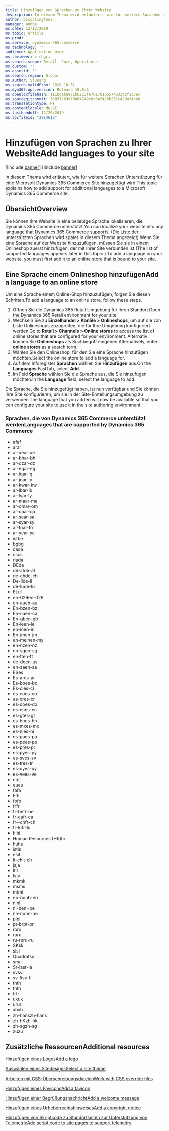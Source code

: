 ```yaml
---
title: Hinzufügen von Sprachen zu Ihrer Website
description: In diesem Thema wird erläutert, wie für weitere Sprachen Unterstützung für eine Microsoft Dynamics 365 Commerce Site hinzugefügt wird.
author: bicyclingfool
manager: annbe
ms.date: 12/12/2019
ms.topic: article
ms.prod: ''
ms.service: dynamics-365-commerce
ms.technology: ''
audience: Application user
ms.reviewer: v-chgri
ms.search.scope: Retail, Core, Operations
ms.custom: ''
ms.assetid: ''
ms.search.region: Global
ms.author: StuHarg
ms.search.validFrom: 2019-10-31
ms.dyn365.ops.version: Release 10.0.5
ms.openlocfilehash: 111bcaba971b6223f670176135574633d2f1c5ec
ms.sourcegitcommit: 36857283d70664742c8c04f426b231c42daf4ceb
ms.translationtype: HT
ms.contentlocale: de-DE
ms.lasthandoff: 12/20/2019
ms.locfileid: "2914612"
---
```

# <a name="add-languages-to-your-site"></a><span data-ttu-id="b3c20-103">Hinzufügen von Sprachen zu Ihrer Website</span><span class="sxs-lookup"><span data-stu-id="b3c20-103">Add languages to your site</span></span>

[!include [banner](includes/preview-banner.md)]
[!include [banner](includes/banner.md)]

<span data-ttu-id="b3c20-104">In diesem Thema wird erläutert, wie für weitere Sprachen Unterstützung für eine Microsoft Dynamics 365 Commerce Site hinzugefügt wird.</span><span class="sxs-lookup"><span data-stu-id="b3c20-104">This topic explains how to add support for additional languages to a Microsoft Dynamics 365 Commerce site.</span></span>

## <a name="overview"></a><span data-ttu-id="b3c20-105">Übersicht</span><span class="sxs-lookup"><span data-stu-id="b3c20-105">Overview</span></span>

<span data-ttu-id="b3c20-106">Sie können Ihre Website in eine beliebige Sprache lokalisieren, die Dynamics 365 Commerce unterstützt.</span><span class="sxs-lookup"><span data-stu-id="b3c20-106">You can localize your website into any language that Dynamics 365 Commerce supports.</span></span> <span data-ttu-id="b3c20-107">(Die Liste der unterstützten Sprachen wird später in diesem Thema angezeigt) Wenn Sie eine Sprache auf der Website hinzuzufügen, müssen Sie sie in einem Onlineshop zuerst hinzufügen, der mit Ihrer Site verbunden ist.</span><span class="sxs-lookup"><span data-stu-id="b3c20-107">(The list of supported languages appears later in this topic.) To add a language on your website, you must first add it to an online store that is bound to your site.</span></span>

## <a name="add-a-language-to-an-online-store"></a><span data-ttu-id="b3c20-108">Eine Sprache einem Onlineshop hinzufügen</span><span class="sxs-lookup"><span data-stu-id="b3c20-108">Add a language to an online store</span></span>

<span data-ttu-id="b3c20-109">Um eine Sprache einem Online-Shop hinzuzufügen, folgen Sie diesen Schritten.</span><span class="sxs-lookup"><span data-stu-id="b3c20-109">To add a language to an online store, follow these steps.</span></span>

1. <span data-ttu-id="b3c20-110">Öffnen Sie die Dynamics 365 Retail Umgebung für Ihren Standort.</span><span class="sxs-lookup"><span data-stu-id="b3c20-110">Open the Dynamics 365 Retail environment for your site.</span></span>
1. <span data-ttu-id="b3c20-111">Wechseln Sie zu **Einzelhandel \> Kanäle \> Onlineshops**, um auf die von Liste Onlineshops zuzugreifen, die für Ihre Umgebung konfiguriert werden.</span><span class="sxs-lookup"><span data-stu-id="b3c20-111">Go to **Retail \> Channels \> Online stores** to access the list of online stores that are configured for your environment.</span></span> <span data-ttu-id="b3c20-112">Alternativ können Sie **Onlineshops** als Suchbegriff eingeben.</span><span class="sxs-lookup"><span data-stu-id="b3c20-112">Alternatively, enter **online stores** as a search term.</span></span>
1. <span data-ttu-id="b3c20-113">Wählen Sie den Onlineshop, für den Sie eine Sprache  hinzufügen möchten.</span><span class="sxs-lookup"><span data-stu-id="b3c20-113">Select the online store to add a language for.</span></span>
1. <span data-ttu-id="b3c20-114">Auf dem Inforegister **Sprachen** wählen Sie **Hinzufügen** aus.</span><span class="sxs-lookup"><span data-stu-id="b3c20-114">On the **Languages** FastTab, select **Add**.</span></span>
1. <span data-ttu-id="b3c20-115">Im Feld **Sprache** wählen Sie die Sprache aus, die Sie hinzufügen möchten.</span><span class="sxs-lookup"><span data-stu-id="b3c20-115">In the **Language** field, select the language to add.</span></span>

<span data-ttu-id="b3c20-116">Die Sprache, die Sie hinzugefügt haben, ist nun verfügbar und Sie können Ihre Site konfigurieren, um sie in der Site-Erstellungsumgebung zu verwenden.</span><span class="sxs-lookup"><span data-stu-id="b3c20-116">The language that you added will now be available so that you can configure your site to use it in the site authoring environment.</span></span>

### <a name="languages-that-are-supported-by-dynamics-365-commerce"></a><span data-ttu-id="b3c20-117">Sprachen, die von Dynamics 365 Commerce unterstützt werden</span><span class="sxs-lookup"><span data-stu-id="b3c20-117">Languages that are supported by Dynamics 365 Commerce</span></span>

- <span data-ttu-id="b3c20-118">af</span><span class="sxs-lookup"><span data-stu-id="b3c20-118">af</span></span>
- <span data-ttu-id="b3c20-119">ar</span><span class="sxs-lookup"><span data-stu-id="b3c20-119">ar</span></span>
- <span data-ttu-id="b3c20-120">ar-ae</span><span class="sxs-lookup"><span data-stu-id="b3c20-120">ar-ae</span></span>
- <span data-ttu-id="b3c20-121">ar-bh</span><span class="sxs-lookup"><span data-stu-id="b3c20-121">ar-bh</span></span>
- <span data-ttu-id="b3c20-122">ar-dz</span><span class="sxs-lookup"><span data-stu-id="b3c20-122">ar-dz</span></span>
- <span data-ttu-id="b3c20-123">ar-eg</span><span class="sxs-lookup"><span data-stu-id="b3c20-123">ar-eg</span></span>
- <span data-ttu-id="b3c20-124">ar-iq</span><span class="sxs-lookup"><span data-stu-id="b3c20-124">ar-iq</span></span>
- <span data-ttu-id="b3c20-125">ar-jo</span><span class="sxs-lookup"><span data-stu-id="b3c20-125">ar-jo</span></span>
- <span data-ttu-id="b3c20-126">ar-kw</span><span class="sxs-lookup"><span data-stu-id="b3c20-126">ar-kw</span></span>
- <span data-ttu-id="b3c20-127">ar-lb</span><span class="sxs-lookup"><span data-stu-id="b3c20-127">ar-lb</span></span>
- <span data-ttu-id="b3c20-128">ar-ly</span><span class="sxs-lookup"><span data-stu-id="b3c20-128">ar-ly</span></span>
- <span data-ttu-id="b3c20-129">ar-ma</span><span class="sxs-lookup"><span data-stu-id="b3c20-129">ar-ma</span></span>
- <span data-ttu-id="b3c20-130">ar-om</span><span class="sxs-lookup"><span data-stu-id="b3c20-130">ar-om</span></span>
- <span data-ttu-id="b3c20-131">ar-qa</span><span class="sxs-lookup"><span data-stu-id="b3c20-131">ar-qa</span></span>
- <span data-ttu-id="b3c20-132">ar-sa</span><span class="sxs-lookup"><span data-stu-id="b3c20-132">ar-sa</span></span>
- <span data-ttu-id="b3c20-133">ar-sy</span><span class="sxs-lookup"><span data-stu-id="b3c20-133">ar-sy</span></span>
- <span data-ttu-id="b3c20-134">ar-tn</span><span class="sxs-lookup"><span data-stu-id="b3c20-134">ar-tn</span></span>
- <span data-ttu-id="b3c20-135">ar-ye</span><span class="sxs-lookup"><span data-stu-id="b3c20-135">ar-ye</span></span>
- <span data-ttu-id="b3c20-136">ist</span><span class="sxs-lookup"><span data-stu-id="b3c20-136">be</span></span>
- <span data-ttu-id="b3c20-137">bg</span><span class="sxs-lookup"><span data-stu-id="b3c20-137">bg</span></span>
- <span data-ttu-id="b3c20-138">ca</span><span class="sxs-lookup"><span data-stu-id="b3c20-138">ca</span></span>
- <span data-ttu-id="b3c20-139">cs</span><span class="sxs-lookup"><span data-stu-id="b3c20-139">cs</span></span>
- <span data-ttu-id="b3c20-140">da</span><span class="sxs-lookup"><span data-stu-id="b3c20-140">da</span></span>
- <span data-ttu-id="b3c20-141">DE</span><span class="sxs-lookup"><span data-stu-id="b3c20-141">de</span></span>
- <span data-ttu-id="b3c20-142">de-at</span><span class="sxs-lookup"><span data-stu-id="b3c20-142">de-at</span></span>
- <span data-ttu-id="b3c20-143">de-ch</span><span class="sxs-lookup"><span data-stu-id="b3c20-143">de-ch</span></span>
- <span data-ttu-id="b3c20-144">De-li</span><span class="sxs-lookup"><span data-stu-id="b3c20-144">de-li</span></span>
- <span data-ttu-id="b3c20-145">de-lu</span><span class="sxs-lookup"><span data-stu-id="b3c20-145">de-lu</span></span>
- <span data-ttu-id="b3c20-146">EL</span><span class="sxs-lookup"><span data-stu-id="b3c20-146">el</span></span>
- <span data-ttu-id="b3c20-147">en-029</span><span class="sxs-lookup"><span data-stu-id="b3c20-147">en-029</span></span>
- <span data-ttu-id="b3c20-148">en-au</span><span class="sxs-lookup"><span data-stu-id="b3c20-148">en-au</span></span>
- <span data-ttu-id="b3c20-149">En-bz</span><span class="sxs-lookup"><span data-stu-id="b3c20-149">en-bz</span></span>
- <span data-ttu-id="b3c20-150">En-ca</span><span class="sxs-lookup"><span data-stu-id="b3c20-150">en-ca</span></span>
- <span data-ttu-id="b3c20-151">En-gb</span><span class="sxs-lookup"><span data-stu-id="b3c20-151">en-gb</span></span>
- <span data-ttu-id="b3c20-152">En-ie</span><span class="sxs-lookup"><span data-stu-id="b3c20-152">en-ie</span></span>
- <span data-ttu-id="b3c20-153">en-in</span><span class="sxs-lookup"><span data-stu-id="b3c20-153">en-in</span></span>
- <span data-ttu-id="b3c20-154">En-jm</span><span class="sxs-lookup"><span data-stu-id="b3c20-154">en-jm</span></span>
- <span data-ttu-id="b3c20-155">en-mein</span><span class="sxs-lookup"><span data-stu-id="b3c20-155">en-my</span></span>
- <span data-ttu-id="b3c20-156">en-nz</span><span class="sxs-lookup"><span data-stu-id="b3c20-156">en-nz</span></span>
- <span data-ttu-id="b3c20-157">en-sg</span><span class="sxs-lookup"><span data-stu-id="b3c20-157">en-sg</span></span>
- <span data-ttu-id="b3c20-158">en-tt</span><span class="sxs-lookup"><span data-stu-id="b3c20-158">en-tt</span></span>
- <span data-ttu-id="b3c20-159">de-de</span><span class="sxs-lookup"><span data-stu-id="b3c20-159">en-us</span></span>
- <span data-ttu-id="b3c20-160">en-za</span><span class="sxs-lookup"><span data-stu-id="b3c20-160">en-za</span></span>
- <span data-ttu-id="b3c20-161">ES</span><span class="sxs-lookup"><span data-stu-id="b3c20-161">es</span></span>
- <span data-ttu-id="b3c20-162">Es-ar</span><span class="sxs-lookup"><span data-stu-id="b3c20-162">es-ar</span></span>
- <span data-ttu-id="b3c20-163">Es-bo</span><span class="sxs-lookup"><span data-stu-id="b3c20-163">es-bo</span></span>
- <span data-ttu-id="b3c20-164">Es-cl</span><span class="sxs-lookup"><span data-stu-id="b3c20-164">es-cl</span></span>
- <span data-ttu-id="b3c20-165">es-co</span><span class="sxs-lookup"><span data-stu-id="b3c20-165">es-co</span></span>
- <span data-ttu-id="b3c20-166">es-cr</span><span class="sxs-lookup"><span data-stu-id="b3c20-166">es-cr</span></span>
- <span data-ttu-id="b3c20-167">es-do</span><span class="sxs-lookup"><span data-stu-id="b3c20-167">es-do</span></span>
- <span data-ttu-id="b3c20-168">es-ec</span><span class="sxs-lookup"><span data-stu-id="b3c20-168">es-ec</span></span>
- <span data-ttu-id="b3c20-169">es-gt</span><span class="sxs-lookup"><span data-stu-id="b3c20-169">es-gt</span></span>
- <span data-ttu-id="b3c20-170">es-hn</span><span class="sxs-lookup"><span data-stu-id="b3c20-170">es-hn</span></span>
- <span data-ttu-id="b3c20-171">es-mx</span><span class="sxs-lookup"><span data-stu-id="b3c20-171">es-mx</span></span>
- <span data-ttu-id="b3c20-172">es-ni</span><span class="sxs-lookup"><span data-stu-id="b3c20-172">es-ni</span></span>
- <span data-ttu-id="b3c20-173">es-pa</span><span class="sxs-lookup"><span data-stu-id="b3c20-173">es-pa</span></span>
- <span data-ttu-id="b3c20-174">es-pe</span><span class="sxs-lookup"><span data-stu-id="b3c20-174">es-pe</span></span>
- <span data-ttu-id="b3c20-175">es-pr</span><span class="sxs-lookup"><span data-stu-id="b3c20-175">es-pr</span></span>
- <span data-ttu-id="b3c20-176">es-py</span><span class="sxs-lookup"><span data-stu-id="b3c20-176">es-py</span></span>
- <span data-ttu-id="b3c20-177">es-sv</span><span class="sxs-lookup"><span data-stu-id="b3c20-177">es-sv</span></span>
- <span data-ttu-id="b3c20-178">es-tr</span><span class="sxs-lookup"><span data-stu-id="b3c20-178">es-tr</span></span>
- <span data-ttu-id="b3c20-179">es-uy</span><span class="sxs-lookup"><span data-stu-id="b3c20-179">es-uy</span></span>
- <span data-ttu-id="b3c20-180">es-ve</span><span class="sxs-lookup"><span data-stu-id="b3c20-180">es-ve</span></span>
- <span data-ttu-id="b3c20-181">et</span><span class="sxs-lookup"><span data-stu-id="b3c20-181">et</span></span>
- <span data-ttu-id="b3c20-182">eu</span><span class="sxs-lookup"><span data-stu-id="b3c20-182">eu</span></span>
- <span data-ttu-id="b3c20-183">fa</span><span class="sxs-lookup"><span data-stu-id="b3c20-183">fa</span></span>
- <span data-ttu-id="b3c20-184">FI</span><span class="sxs-lookup"><span data-stu-id="b3c20-184">fi</span></span>
- <span data-ttu-id="b3c20-185">fo</span><span class="sxs-lookup"><span data-stu-id="b3c20-185">fo</span></span>
- <span data-ttu-id="b3c20-186">fr</span><span class="sxs-lookup"><span data-stu-id="b3c20-186">fr</span></span>
- <span data-ttu-id="b3c20-187">fr-be</span><span class="sxs-lookup"><span data-stu-id="b3c20-187">fr-be</span></span>
- <span data-ttu-id="b3c20-188">fr-ca</span><span class="sxs-lookup"><span data-stu-id="b3c20-188">fr-ca</span></span>
- <span data-ttu-id="b3c20-189">fr--ch</span><span class="sxs-lookup"><span data-stu-id="b3c20-189">fr-ch</span></span>
- <span data-ttu-id="b3c20-190">fr-lu</span><span class="sxs-lookup"><span data-stu-id="b3c20-190">fr-lu</span></span>
- <span data-ttu-id="b3c20-191">hi</span><span class="sxs-lookup"><span data-stu-id="b3c20-191">hi</span></span>
- <span data-ttu-id="b3c20-192">Human Resources (HR)</span><span class="sxs-lookup"><span data-stu-id="b3c20-192">hr</span></span>
- <span data-ttu-id="b3c20-193">hu</span><span class="sxs-lookup"><span data-stu-id="b3c20-193">hu</span></span>
- <span data-ttu-id="b3c20-194">ist</span><span class="sxs-lookup"><span data-stu-id="b3c20-194">is</span></span>
- <span data-ttu-id="b3c20-195">es</span><span class="sxs-lookup"><span data-stu-id="b3c20-195">it</span></span>
- <span data-ttu-id="b3c20-196">it-ch</span><span class="sxs-lookup"><span data-stu-id="b3c20-196">it-ch</span></span>
- <span data-ttu-id="b3c20-197">ja</span><span class="sxs-lookup"><span data-stu-id="b3c20-197">ja</span></span>
- <span data-ttu-id="b3c20-198">lt</span><span class="sxs-lookup"><span data-stu-id="b3c20-198">lt</span></span>
- <span data-ttu-id="b3c20-199">lv</span><span class="sxs-lookup"><span data-stu-id="b3c20-199">lv</span></span>
- <span data-ttu-id="b3c20-200">mk</span><span class="sxs-lookup"><span data-stu-id="b3c20-200">mk</span></span>
- <span data-ttu-id="b3c20-201">ms</span><span class="sxs-lookup"><span data-stu-id="b3c20-201">ms</span></span>
- <span data-ttu-id="b3c20-202">mt</span><span class="sxs-lookup"><span data-stu-id="b3c20-202">mt</span></span>
- <span data-ttu-id="b3c20-203">nb-no</span><span class="sxs-lookup"><span data-stu-id="b3c20-203">nb-no</span></span>
- <span data-ttu-id="b3c20-204">nl</span><span class="sxs-lookup"><span data-stu-id="b3c20-204">nl</span></span>
- <span data-ttu-id="b3c20-205">nl-be</span><span class="sxs-lookup"><span data-stu-id="b3c20-205">nl-be</span></span>
- <span data-ttu-id="b3c20-206">nn-no</span><span class="sxs-lookup"><span data-stu-id="b3c20-206">nn-no</span></span>
- <span data-ttu-id="b3c20-207">pl</span><span class="sxs-lookup"><span data-stu-id="b3c20-207">pl</span></span>
- <span data-ttu-id="b3c20-208">pt-br</span><span class="sxs-lookup"><span data-stu-id="b3c20-208">pt-br</span></span>
- <span data-ttu-id="b3c20-209">ro</span><span class="sxs-lookup"><span data-stu-id="b3c20-209">ro</span></span>
- <span data-ttu-id="b3c20-210">ru</span><span class="sxs-lookup"><span data-stu-id="b3c20-210">ru</span></span>
- <span data-ttu-id="b3c20-211">ru-ru</span><span class="sxs-lookup"><span data-stu-id="b3c20-211">ru-ru</span></span>
- <span data-ttu-id="b3c20-212">SK</span><span class="sxs-lookup"><span data-stu-id="b3c20-212">sk</span></span>
- <span data-ttu-id="b3c20-213">sl</span><span class="sxs-lookup"><span data-stu-id="b3c20-213">sl</span></span>
- <span data-ttu-id="b3c20-214">Quadrat</span><span class="sxs-lookup"><span data-stu-id="b3c20-214">sq</span></span>
- <span data-ttu-id="b3c20-215">sr</span><span class="sxs-lookup"><span data-stu-id="b3c20-215">sr</span></span>
- <span data-ttu-id="b3c20-216">Sr-la</span><span class="sxs-lookup"><span data-stu-id="b3c20-216">sr-la</span></span>
- <span data-ttu-id="b3c20-217">sv</span><span class="sxs-lookup"><span data-stu-id="b3c20-217">sv</span></span>
- <span data-ttu-id="b3c20-218">sv-fi</span><span class="sxs-lookup"><span data-stu-id="b3c20-218">sv-fi</span></span>
- <span data-ttu-id="b3c20-219">th</span><span class="sxs-lookup"><span data-stu-id="b3c20-219">th</span></span>
- <span data-ttu-id="b3c20-220">tn</span><span class="sxs-lookup"><span data-stu-id="b3c20-220">tn</span></span>
- <span data-ttu-id="b3c20-221">tr</span><span class="sxs-lookup"><span data-stu-id="b3c20-221">tr</span></span>
- <span data-ttu-id="b3c20-222">uk</span><span class="sxs-lookup"><span data-stu-id="b3c20-222">uk</span></span>
- <span data-ttu-id="b3c20-223">ur</span><span class="sxs-lookup"><span data-stu-id="b3c20-223">ur</span></span>
- <span data-ttu-id="b3c20-224">xh</span><span class="sxs-lookup"><span data-stu-id="b3c20-224">xh</span></span>
- <span data-ttu-id="b3c20-225">zh-hans</span><span class="sxs-lookup"><span data-stu-id="b3c20-225">zh-hans</span></span>
- <span data-ttu-id="b3c20-226">zh-hK</span><span class="sxs-lookup"><span data-stu-id="b3c20-226">zh-hk</span></span>
- <span data-ttu-id="b3c20-227">zh-sg</span><span class="sxs-lookup"><span data-stu-id="b3c20-227">zh-sg</span></span>
- <span data-ttu-id="b3c20-228">zu</span><span class="sxs-lookup"><span data-stu-id="b3c20-228">zu</span></span>

## <a name="additional-resources"></a><span data-ttu-id="b3c20-229">Zusätzliche Ressourcen</span><span class="sxs-lookup"><span data-stu-id="b3c20-229">Additional resources</span></span>

[<span data-ttu-id="b3c20-230">Hinzufügen eines Logos</span><span class="sxs-lookup"><span data-stu-id="b3c20-230">Add a logo</span></span>](add-logo.md)

[<span data-ttu-id="b3c20-231">Auswählen eines Sitedesigns</span><span class="sxs-lookup"><span data-stu-id="b3c20-231">Select a site theme</span></span>](select-site-theme.md)

[<span data-ttu-id="b3c20-232">Arbeiten mit CSS-Überschreibungsdateien</span><span class="sxs-lookup"><span data-stu-id="b3c20-232">Work with CSS override files</span></span>](css-override-files.md)

[<span data-ttu-id="b3c20-233">Hinzufügen eines Favicons</span><span class="sxs-lookup"><span data-stu-id="b3c20-233">Add a favicon</span></span>](add-favicon.md)

[<span data-ttu-id="b3c20-234">Hinzufügen einer Begrüßungsnachricht</span><span class="sxs-lookup"><span data-stu-id="b3c20-234">Add a welcome message</span></span>](add-welcome-message.md)

[<span data-ttu-id="b3c20-235">Hinzufügen eines Urheberrechtshinweises</span><span class="sxs-lookup"><span data-stu-id="b3c20-235">Add a copyright notice</span></span>](add-copyright-notice.md)

[<span data-ttu-id="b3c20-236">Hinzufügen von Skriptcode zu Standortseiten zur Unterstützung von Telemetrie</span><span class="sxs-lookup"><span data-stu-id="b3c20-236">Add script code to site pages to support telemetry</span></span>](add-telemetry.md)
